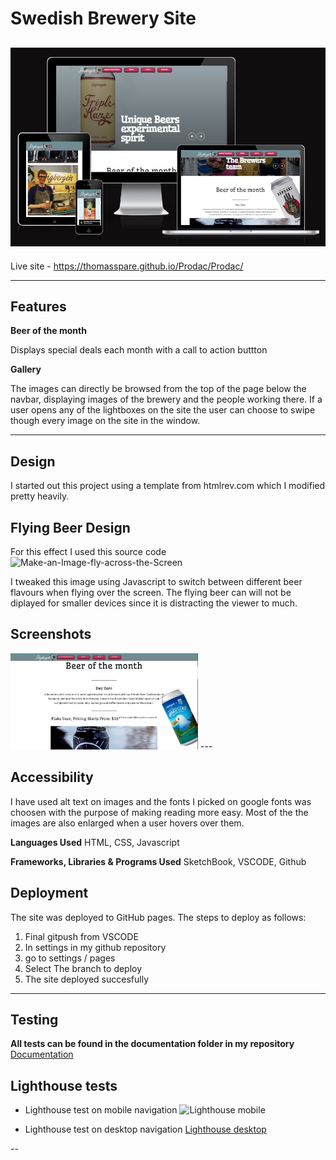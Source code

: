 # Swedish Brewery Site

![Brewery_site](https://github.com/ThomasSpare/Prodac/blob/main/respomsivesite.jpg)
---

Live site - https://thomasspare.github.io/Prodac/Prodac/

---

## Features

**Beer of the month**

Displays special deals each month with a call to action buttton


**Gallery**

The images can directly be browsed from the top of the page below the navbar, displaying images
of the brewery and the people working there. If a user opens any of the lightboxes on the site
the user can choose to swipe though every image on the site in the window.


---
## Design

I started out this project using a template from htmlrev.com which
I modified pretty heavily.

## Flying Beer Design
For this effect I used this source code
![Make-an-Image-fly-across-the-Screen](https://support.cargo.site/Make-an-Image-Fly-Across-the-Screen)

I tweaked this image using Javascript to switch between different beer flavours when flying over the screen.
The flying beer can will not be diplayed for smaller devices since it is distracting the viewer to much.

## Screenshots

<img src="https://github.com/ThomasSpare/Prodac/blob/main/Prodac/images/beerofmonth.jpg" width="300">
---

## Accessibility ##

I have used alt text on images and the fonts I picked on google fonts was
choosen with the purpose of making reading more easy. Most of the the images are also
enlarged when a user hovers over them.



**Languages Used**
HTML, CSS, Javascript


**Frameworks, Libraries & Programs Used**
SketchBook, VSCODE, Github


## Deployment ##

The site was deployed to GitHub pages. The steps to deploy as follows:

1. Final gitpush from VSCODE
2. In settings in my github repository
3. go to settings / pages
4. Select The branch to deploy
5. The site deployed succesfully

---

## Testing
  
 **All tests can be found in the documentation folder in my repository**
 [Documentation](https://github.com/ThomasSpare/The-Kit-artist-page/tree/main/documentation)
 

## Lighthouse tests
 - Lighthouse test on mobile navigation
 ![Lighthouse mobile](https://github.com/ThomasSpare/The-Kit-artist-page/blob/434c942ccd21807033823a4aa11f8bff4fdb4aca/documentation/LH%20mobile.jpg)
  
 - Lighthouse test on desktop navigation
 [Lighthouse desktop](https://github.com/ThomasSpare/The-Kit-artist-page/blob/434c942ccd21807033823a4aa11f8bff4fdb4aca/documentation/LH%20desktop.jpg)
 
  
  --
  


  

  
  
  

  
